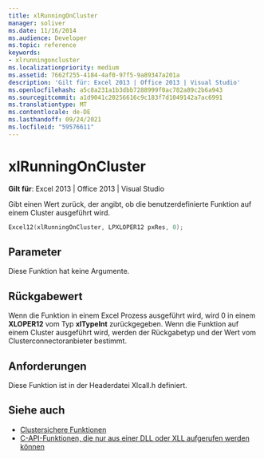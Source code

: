 ```yaml
---
title: xlRunningOnCluster
manager: soliver
ms.date: 11/16/2014
ms.audience: Developer
ms.topic: reference
keywords:
- xlrunningoncluster
ms.localizationpriority: medium
ms.assetid: 7662f255-4184-4af0-97f5-9a89347a201a
description: 'Gilt für: Excel 2013 | Office 2013 | Visual Studio'
ms.openlocfilehash: a5c8a231a1b3dbb7288999f0ac782a89c2b6a943
ms.sourcegitcommit: a1d9041c20256616c9c183f7d1049142a7ac6991
ms.translationtype: MT
ms.contentlocale: de-DE
ms.lasthandoff: 09/24/2021
ms.locfileid: "59576611"
---
```

# <a name="xlrunningoncluster"></a>xlRunningOnCluster

**Gilt für**: Excel 2013 | Office 2013 | Visual Studio 
  
Gibt einen Wert zurück, der angibt, ob die benutzerdefinierte Funktion auf einem Cluster ausgeführt wird. 
  
```cpp
Excel12(xlRunningOnCluster, LPXLOPER12 pxRes, 0);
```

## <a name="parameters"></a>Parameter

Diese Funktion hat keine Argumente.
  
## <a name="return-value"></a>Rückgabewert

Wenn die Funktion in einem Excel Prozess ausgeführt wird, wird 0 in einem **XLOPER12** vom Typ **xlTypeInt** zurückgegeben. Wenn die Funktion auf einem Cluster ausgeführt wird, werden der Rückgabetyp und der Wert vom Clusterconnectoranbieter bestimmt.
  
## <a name="requirements"></a>Anforderungen

Diese Funktion ist in der Headerdatei Xlcall.h definiert.
  
## <a name="see-also"></a>Siehe auch

- [Clustersichere Funktionen](cluster-safe-functions.md)
- [C-API-Funktionen, die nur aus einer DLL oder XLL aufgerufen werden können](c-api-functions-that-can-be-called-only-from-a-dll-or-xll.md)

